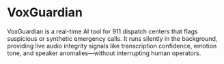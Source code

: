 # VoxGuardian
VoxGuardian is a real-time AI tool for 911 dispatch centers that flags suspicious or synthetic emergency calls. It runs silently in the background, providing live audio integrity signals like transcription confidence, emotion tone, and speaker anomalies—without interrupting human operators.
